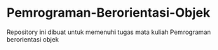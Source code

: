 # Pemrograman-Berorientasi-Objek
Repository ini dibuat untuk memenuhi tugas mata kuliah Pemrograman  berorientasi objek
